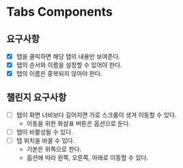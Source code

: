 # Tabs Components

## 요구사항

- [x] 탭을 클릭하면 해당 탭의 내용만 보여준다.
- [x] 탭의 순서와 이름을 설정할 수 있어야 한다.
- [x] 탭의 이름은 중복되지 않아야 한다.

## 챌린지 요구사항

- [ ] 탭이 화면 너비보다 길어지면 가로 스크롤이 생겨 이동할 수 있다.
  - 이동을 위한 화살표 버튼은 옵션으로 둔다.
- [ ] 탭이 비활성될 수 있다.
- [ ] 탭 위치을 바꿀 수 있다.
  - 기본은 위쪽으로 한다.
  - 옵션에 따라 왼쪽, 오른쪽, 아래로 이동할 수 있다.
